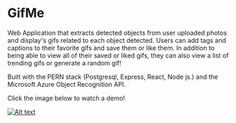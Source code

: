 # GifMe
Web Application that extracts detected objects from user uploaded photos and display's gifs related to each object detected. Users can add tags and captions to their favorite gifs and save them or like them. In addition to being able to view all of their saved or liked gifs, they can also view a list of trending gifs or generate a random gif! 

Built with the PERN stack (Postgresql, Express, React, Node js.) and the Microsoft Azure Object Recognition API. 

Click the image below to watch a demo!

[![Alt text](https://img.youtube.com/vi/vq4PTXHL_iA/0.jpg)](https://www.youtube.com/watch?v=vq4PTXHL_iA)
